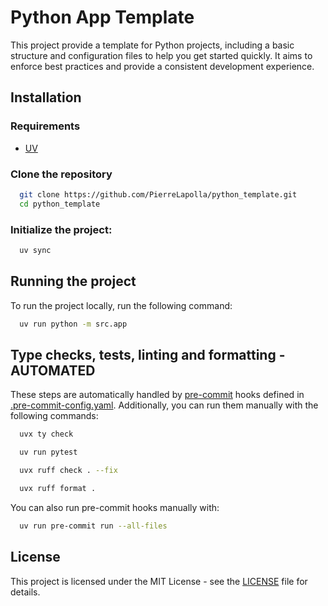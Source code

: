 # Python App Template

This project provide a template for Python projects, including a basic structure and configuration files to help you get started quickly.
It aims to enforce best practices and provide a consistent development experience.

## Installation

### Requirements

- [UV](https://docs.astral.sh/uv/)

### Clone the repository

```bash
  git clone https://github.com/PierreLapolla/python_template.git
  cd python_template
```

### Initialize the project:

```bash
  uv sync
```

## Running the project

To run the project locally, run the following command:

```bash
  uv run python -m src.app
```

## Type checks, tests, linting and formatting - AUTOMATED

These steps are automatically handled by [pre-commit](https://pre-commit.com/) hooks defined
in [.pre-commit-config.yaml](.pre-commit-config.yaml).
Additionally, you can run them manually with the following commands:

```bash
  uvx ty check
```

```bash
  uv run pytest
```

```bash
  uvx ruff check . --fix
```

```bash
  uvx ruff format .
```

You can also run pre-commit hooks manually with:

```bash
  uv run pre-commit run --all-files
```

## License

This project is licensed under the MIT License - see the [LICENSE](LICENSE) file for details.
